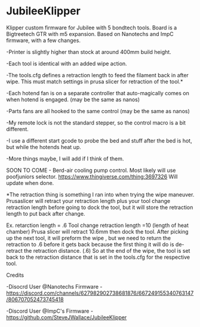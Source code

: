 # JubileeKlipper

Klipper custom firmware for Jubilee with 5 bondtech tools.
Board is a Bigtreetech GTR with m5 expansion.
Based on Nanotechs and ImpC firmware, with a few changes.

-Printer is slightly higher than stock at around 400mm build height.

-Each tool is identical with an added wipe action.

-The tools.cfg defines a retraction length to feed the filament back in after wipe.  This must match settings in prusa slicer for retraction of the tool.*

-Each hotend fan is on a separate controller that auto-magically comes on when hotend is engaged. (may be the same as nanos)

-Parts fans are all hooked to the same control (may be the same as nanos)

-My remote lock is not the standard stepper, so the control macro is a bit different.

-I use a different start gcode to probe the bed and stuff after the bed is hot, but while the hotends heat up.

-More things maybe, I will add if I think of them.

SOON TO COME - Berd-air cooling pump control. Most likely will use poofjuniors selector. https://www.thingiverse.com/thing:3697326
Will update when done.

*The retraction thing is something I ran into when trying the wipe maneuver.  Prusaslicer will retract your retraction length plus your tool change retraction length before going to dock the tool, but it will store the retraction length to put back after change.   

Ex.  retarction length = .6    Tool change retraction length =10  (length of heat chamber) 
Prusa slicer will retract 10.6mm then dock the tool.   After picking up the next tool, it will preform the wipe , but we need to return the retraction to .6 before it gets back because the first thing it will do is de-retract the retraction distance. (.6)     So at the end of the wipe, the tool is set back to the retraction distance that is set in the tools.cfg for the respective tool.  
  
  
Credits 

-Disocrd User @Nanotechs Firmware - https://discord.com/channels/627982902738681876/667249155340763147/806707052473745418

-Discord User @ImpC's Firmware - https://github.com/SteveJWallace/JubileeKlipper
